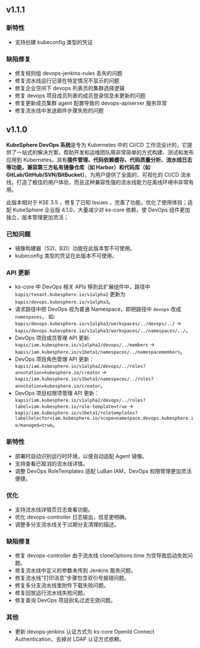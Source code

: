 <!---
Please do not delete this line of version tag
RELEASE_MARK v4.1.2 RELEASE_MARK
Please do not delete this line of version tag
-->
## v1.1.1

### 新特性

- 支持创建 kubeconfig 类型的凭证

### 缺陷修复

- 修复规则组 devops-jenkins-rules 丢失的问题
- 修复流水线运行记录在特定情况不显示的问题
- 修复企业空间下 devops 列表页的集群选择逻辑
- 修复 devops 项目成员列表的成员登录信息未更新的问题
- 修复更新成员集群 agent 配置导致的 devops-apiserver 服务异常
- 修复流水线中发送邮件步骤失败的问题

<!---
Please do not delete this line of version tag
RELEASE_MARK v4.1.0 RELEASE_MARK
Please do not delete this line of version tag
-->
## v1.1.0

**KubeSphere DevOps 系统**是专为 Kubernetes 中的 CI/CD 工作流设计的，它提供了一站式的解决方案，帮助开发和运维团队用非常简单的方式构建、测试和发布应用到 Kubernetes。具有**插件管理、代码依赖缓存、代码质量分析、流水线日志等功能，兼容第三方私有镜像仓库（如 Harbor）和代码库（如 GitLab/GitHub/SVN/BitBucket）**。为用户提供了全面的、可视化的 CI/CD 流水线，打造了极佳的用户体验，而且这种兼容性强的流水线能力在离线环境中非常有用。

此版本相对于 KSE 3.5 ，修复了已知 Issues ，完善了功能，优化了使用体验；适配 KubeSphere 企业版 4.1.0，大量减少对 ks-core 依赖，使 DevOps 组件更加独立，版本管理更加灵活；


### 已知问题
- 镜像构建器（S2I、B2I）功能在此版本暂不可使用。
- kubeconfig 类型的凭证在此版本不可使用。

### API 更新
- ks-core 中 DevOps 相关 APIs 移到此扩展组件中，路径中 `kapis/tenant.kubesphere.io/v1alpha2` 更新为 `kapis/devops.kubesphere.io/v1alpha3`。
- 请求路径中把 DevOps 视为普通 Namespace，即把路径中 `devops` 改成 `namespaces`， 如: `kapis/devops.kubesphere.io/v1alpha3/workspaces/../devops/../` -> `kapis/devops.kubesphere.io/v1alpha3/workspaces/../namespaces/../`。
- DevOps 项目成员管理 API 更新: `kapis/iam.kubesphere.io/v1alpha2/devops/../members` -> `kapis/iam.kubesphere.io/v1beta1/namespaces/../namespacemembers`。
- DevOps 项目角色管理 API 更新：`kapis/iam.kubesphere.io/v1alpha2/devops/../roles?annotation=kubesphere.io/creator` -> `kapis/iam.kubesphere.io/v1beta1/namespaces/../roles?annotation=kubesphere.io/creator`。
- DevOps 项目权限项管理 API 更新：`kapis/iam.kubesphere.io/v1alpha2/devops/../roles?label=iam.kubesphere.io/role-template=true` -> `kapis/iam.kubesphere.io/v1beta1/roletemplates?labelSelector=iam.kubesphere.io/scope=namespace,devops.kubesphere.io/managed=true`。

### 新特性
- 部署时自动识别运行时环境，以便自动适配 Agent 镜像。
- 支持查看已取消的流水线详情。
- 调整 DevOps RoleTemplates 适配 LuBan IAM，DevOps 权限管理更加灵活便捷。

### 优化
- 支持流水线详情页日志查看功能。
- 优化 devops-controller 日志输出，信息更明确。
- 调整多分支流水线关于过期分支清理的描述。

### 缺陷修复
- 修复 devops-controller 由于流水线 cloneOptions.time 为空导致启动失败问题。
- 修复流水线中定义的参数未传到 Jenkins 服务问题。
- 修复流水线"打印消息"步骤包含双引号报错问题。
- 修复多分支流水线里附件下载失败问题。
- 修复回放运行流水线失败问题。
- 修复查询 DevOps 项目别名过滤无效问题。

### 其他
- 更新 devops-jenkins 认证方式为 ks-core OpenId Connect Authentication，去掉对 LDAP 认证方式依赖。